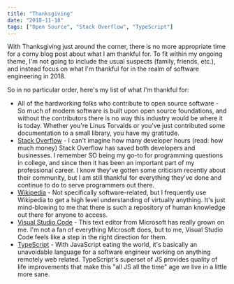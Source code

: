 ```yaml
---
title: "Thanksgiving"
date: "2018-11-18"
tags: ["Open Source", "Stack Overflow", "TypeScript"]
---
```

With Thanksgiving just around the corner, there is no more appropriate time for a corny blog post about what I am thankful for.  To fit within my ongoing theme, I'm not going to include the usual suspects (family, friends, etc.), and instead focus on what I'm thankful for in the realm of software engineering in 2018.

So in no particular order, here's my list of what I'm thankful for:
* All of the hardworking folks who contribute to open source software - So much of modern software is built upon open source foundations, and without the contributors there is no way this industry would be where it is today.  Whether you're Linus Torvalds or you've just contributed some documentation to a small library, you have my gratitude.
* [Stack Overflow](https://stackoverflow.com) - I can't imagine how many developer hours (read: how much money) Stack Overflow has saved both developers and businesses.  I remember SO being my go-to for programming questions in college, and since then it has been an important part of my professional career.  I know they've gotten some criticism recently about their community, but I am still thankful for everything they've done and continue to do to serve programmers out there.
* [Wikipedia](https://www.wikipedia.org) - Not specifically software-related, but I frequently use Wikipedia to get a high level understanding of virtually anything.  It's just mind-blowing to me that there is such a repository of human knowledge out there for anyone to access.
* [Visual Studio Code](https://code.visualstudio.com/) - This text editor from Microsoft has really grown on me.  I'm not a fan of everything Microsoft does, but to me, Visual Studio Code feels like a step in the right direction for them.
* [TypeScript](https://www.typescriptlang.org/) - With JavaScript eating the world, it's basically an unavoidable language for a software engineer working on anything remotely web related.  TypeScript's superset of JS provides quality of life improvements that make this "all JS all the time" age we live in a little more sane.